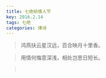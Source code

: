```yaml
---
title: 七绝給情人节
key: 2016.2.14
tags: 七绝
categories: 律诗
---
```


<blockquote class="blockquote-center">鸿燕扶云星汉远，百合映月十里香。
</blockquote>
<blockquote class="blockquote-center">用情何悔意深浅，相处岂思日短长。
</blockquote>
<blockquote class="blockquote-center"></br>
</blockquote>
